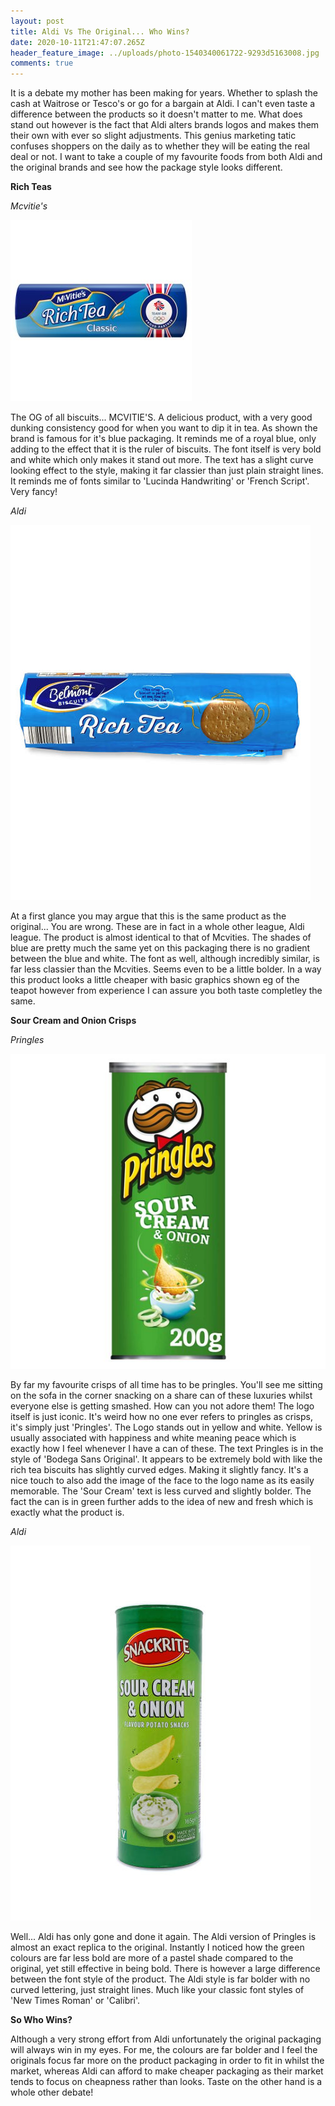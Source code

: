 ```yaml
---
layout: post
title: Aldi Vs The Original... Who Wins?
date: 2020-10-11T21:47:07.265Z
header_feature_image: ../uploads/photo-1540340061722-9293d5163008.jpg
comments: true
---
```

It is a debate my mother has been making for years. Whether to splash the cash at Waitrose or Tesco's or go for a bargain at Aldi. I can't even taste a difference between the products so it doesn't matter to me. What does stand out however is the fact that Aldi alters brands logos and makes them their own with ever so slight adjustments. This genius marketing tatic confuses shoppers on the daily as to whether they will be eating the real deal or not. I want to take a couple of my favourite foods from both Aldi and the original brands and see how the package style looks different. 

**Rich Teas**

*Mcvitie's*

![](../uploads/ln_002152_bp_11.jpg)

The OG of all biscuits... MCVITIE'S. A delicious product, with a very good dunking consistency good for when you want to dip it in tea. As shown the brand is famous for it's blue packaging. It reminds me of a royal blue, only adding to the effect that it is the ruler of biscuits. The font itself is very bold and white which only makes it stand out more. The text has a slight curve looking effect to the style, making it far classier than just plain straight lines. It reminds me of fonts similar to 'Lucinda Handwriting' or 'French Script'. Very fancy!



*Aldi*



![](../uploads/058767005702200-a.jpg)

At a first glance you may argue that this is the same product as the original... You are wrong. These are in fact in a whole other league, Aldi league.   The product is almost identical to that of Mcvities. The shades of blue are pretty much the same yet on this packaging there is no gradient between the blue and white. The font as well, although incredibly similar, is far less classier than the Mcvities. Seems even to be a little bolder. In a way this product looks a little cheaper with basic graphics shown eg of the teapot however from experience I can assure you both taste completley the same.  



**Sour Cream and Onion Crisps** 

*Pringles* 

![](../uploads/snapshotimagehandler_509411016.jpeg)

By far my favourite crisps of all time has to be pringles. You'll see me sitting on the sofa in the corner snacking on a share can of these luxuries whilst everyone else is getting smashed. How can you not adore them! The logo itself is just iconic. It's weird how no one ever refers to pringles as crisps, it's simply just 'Pringles'. The Logo stands out in yellow and white. Yellow is usually associated with happiness and white meaning peace which is exactly how I feel whenever I have a can of these. The text Pringles is in the style of 'Bodega Sans Original'. It appears to be extremely bold with like the rich tea biscuits has slightly curved edges. Making it slightly fancy. It's a nice touch to also add the image of the face to the logo name as its easily memorable. The 'Sour Cream' text is less curved and slightly bolder. The fact the can is in green further adds to the idea of new and fresh which is exactly what the product is.

*Aldi*

![](../uploads/sour-cream-onion-potato-snacks-a-1-.jpg)

Well... Aldi has only gone and done it again. The Aldi version of Pringles is almost an exact replica to the original. Instantly I noticed how the green colours are far less bold are more of a pastel shade compared to the original, yet still effective in being bold. There is however a large difference between the font style of the product. The Aldi style is far bolder with no curved lettering, just straight lines. Much like your classic font styles of 'New Times Roman' or 'Calibri'. 

**So Who Wins?**

Although a very strong effort from Aldi unfortunately the original packaging will always win in my eyes. For me, the colours are far bolder and I feel the originals focus far more on the product packaging in order to fit in whilst the market, whereas Aldi can afford to make cheaper packaging as their market tends to focus on cheapness rather than looks. Taste on the other hand is a whole other debate!